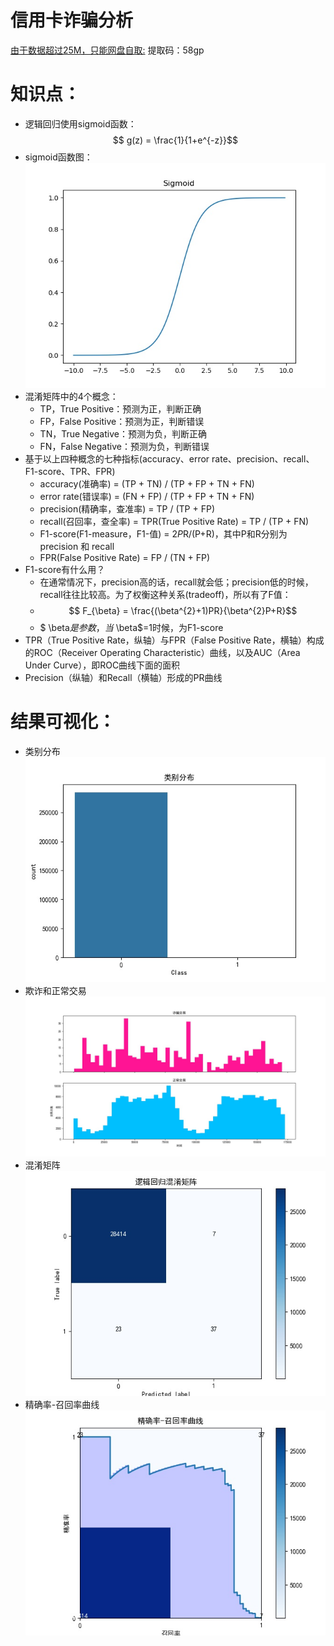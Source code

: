 # 信用卡诈骗分析
[由于数据超过25M，只能网盘自取:](https://pan.baidu.com/s/14F8WuX0ZJntdB_r1EC08HA#list/path=%2F)  提取码：58gp  
# 知识点：
* 逻辑回归使用sigmoid函数：
$$ g(z) = \frac{1}{1+e^{-z}}$$
* sigmoid函数图：  
![sigmoid](https://github.com/Arieswk/credit_fraud_analysis/blob/master/sigmoid.jpg)  
* 混淆矩阵中的4个概念：
  * TP，True Positive：预测为正，判断正确  
  * FP，False Positive：预测为正，判断错误   
  * TN，True Negative：预测为负，判断正确   
  * FN，False Negative：预测为负，判断错误  
* 基于以上四种概念的七种指标(accuracy、error rate、precision、recall、F1-score、TPR、FPR)  
  * accuracy(准确率) = (TP + TN) / (TP + FP + TN + FN)  
  * error rate(错误率) = (FN + FP) / (TP + FP + TN + FN)  
  * precision(精确率，查准率) = TP / (TP + FP)  
  * recall(召回率，查全率) = TPR(True Positive Rate) = TP / (TP + FN)  
  * F1-score(F1-measure，F1-值) = 2*P*R/(P+R)，其中P和R分别为 precision 和 recall 
  * FPR(False Positive Rate) = FP / (TN + FP)  
* F1-score有什么用？  
  * 在通常情况下，precision高的话，recall就会低；precision低的时候，recall往往比较高。为了权衡这种关系(tradeoff)，所以有了F值：  
  * $$ F_{\beta} = \frac{(\beta^{2}+1)PR}{\beta^{2}P+R}$$  
  * $ \beta$是参数，当$ \beta$=1时候，为F1-score  
* TPR（True Positive Rate，纵轴）与FPR（False Positive Rate，横轴）构成的ROC（Receiver Operating Characteristic）曲线，以及AUC（Area Under Curve），即ROC曲线下面的面积
* Precision（纵轴）和Recall（横轴）形成的PR曲线
# 结果可视化：  
* 类别分布  
![类别分布](https://github.com/Arieswk/credit_fraud_analysis/blob/master/%E5%8F%AF%E8%A7%86%E5%8C%96%E7%BB%93%E6%9E%9C/%E7%B1%BB%E5%88%AB%E5%88%86%E5%B8%83.jpg)  
* 欺诈和正常交易  
![欺诈和正常交易](https://github.com/Arieswk/credit_fraud_analysis/blob/master/%E5%8F%AF%E8%A7%86%E5%8C%96%E7%BB%93%E6%9E%9C/%E6%AC%BA%E8%AF%88%E5%92%8C%E6%AD%A3%E5%B8%B8%E4%BA%A4%E6%98%93.jpg)  
* 混淆矩阵  
![混淆矩阵](https://github.com/Arieswk/credit_fraud_analysis/blob/master/%E5%8F%AF%E8%A7%86%E5%8C%96%E7%BB%93%E6%9E%9C/%E6%B7%B7%E6%B7%86%E7%9F%A9%E9%98%B5.jpg)  
* 精确率-召回率曲线  
![精确率-召回率曲线](https://github.com/Arieswk/credit_fraud_analysis/blob/master/%E5%8F%AF%E8%A7%86%E5%8C%96%E7%BB%93%E6%9E%9C/%E7%B2%BE%E7%A1%AE%E7%8E%87-%E5%8F%AC%E5%9B%9E%E7%8E%87%E6%9B%B2%E7%BA%BF.jpg)  

